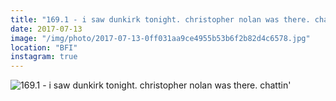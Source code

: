 ```yaml
---
title: "169.1 - i saw dunkirk tonight. christopher nolan was there. chattin'"
date: 2017-07-13
image: "/img/photo/2017-07-13-0ff031aa9ce4955b53b6f2b82d4c6578.jpg"
location: "BFI"
instagram: true
---
```


![169.1 - i saw dunkirk tonight. christopher nolan was there. chattin'](/img/photo/2017-07-13-0ff031aa9ce4955b53b6f2b82d4c6578.jpg)
